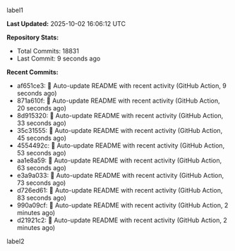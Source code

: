 
label1 
<!-- ACTIVITY_START -->
**Last Updated:** 2025-10-02 16:06:12 UTC

**Repository Stats:**
- Total Commits: 18831
- Last Commit: 9 seconds ago

**Recent Commits:**
- af651ce3: 🤖 Auto-update README with recent activity (GitHub Action, 9 seconds ago)
- 871a610f: 🤖 Auto-update README with recent activity (GitHub Action, 20 seconds ago)
- 8d915320: 🤖 Auto-update README with recent activity (GitHub Action, 33 seconds ago)
- 35c31555: 🤖 Auto-update README with recent activity (GitHub Action, 45 seconds ago)
- 4554492c: 🤖 Auto-update README with recent activity (GitHub Action, 53 seconds ago)
- aa1e8a59: 🤖 Auto-update README with recent activity (GitHub Action, 63 seconds ago)
- e3a9a033: 🤖 Auto-update README with recent activity (GitHub Action, 73 seconds ago)
- d726ed61: 🤖 Auto-update README with recent activity (GitHub Action, 83 seconds ago)
- 990a09cf: 🤖 Auto-update README with recent activity (GitHub Action, 2 minutes ago)
- d21921c2: 🤖 Auto-update README with recent activity (GitHub Action, 2 minutes ago)
<!-- ACTIVITY_END -->

label2
